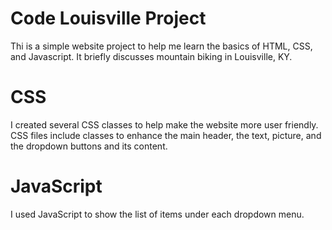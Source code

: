 # Code Louisville Project
Thi is a simple website project to help me learn the basics of HTML, CSS, and Javascript. It briefly discusses mountain biking in Louisville, KY.

# CSS
I created several CSS classes to help make the website more user friendly.  CSS files include classes to enhance the main header, the text, picture, and the dropdown buttons and its content.

# JavaScript
I used JavaScript to show the list of items under each dropdown menu.
